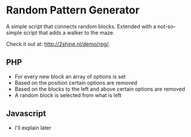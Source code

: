 # Random Pattern Generator

A simple script that connects random blocks. Extended with a not-so-simple script that adds a walker to the maze.

Check it out at: http://2shine.nl/demo/rpg/.

## PHP

- For every new block an array of options is set
- Based on the position certain options are removed
- Based on the blocks to the left and above certain options are removed
- A random block is selected from what is left

## Javascript

- I'll explain later